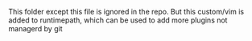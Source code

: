 This folder except this file is ignored in the repo.
But this custom/vim is added to runtimepath, 
which can be used to add more plugins not managerd by git
